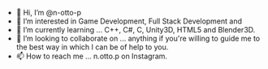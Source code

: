 - 👋 Hi, I’m @n-otto-p
- 👀 I’m interested in Game Development, Full Stack Development and 
- 🌱 I’m currently learning ... C++, C#, C, Unity3D, HTML5 and Blender3D.
- 💞️ I’m looking to collaborate on ... anything if you're willing to guide me to the best way in which I can be of help to you.
- 📫 How to reach me ... n.otto.p on Instagram. 

<!---
n-otto-p/n-otto-p is a ✨ special ✨ repository because its `README.md` (this file) appears on your GitHub profile.
You can click the Preview link to take a look at your changes.
--->

